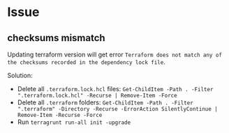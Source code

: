 # Issue

## checksums mismatch
Updating terraform version will get error `Terraform does not match any of the checksums recorded in the dependency lock file`.

Solution:
- Delete all `.terraform.lock.hcl` files: `Get-ChildItem -Path . -Filter ".terraform.lock.hcl" -Recurse | Remove-Item -Force`
- Delete all `.terraform` folders: `Get-ChildItem -Path . -Filter ".terraform" -Directory -Recurse -ErrorAction SilentlyContinue | Remove-Item -Recurse -Force`
- Run `terragrunt run-all init -upgrade`
